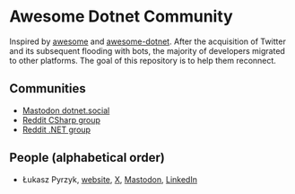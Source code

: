 # Awesome Dotnet Community

Inspired by [awesome](https://github.com/sindresorhus/awesome) and [awesome-dotnet](https://github.com/quozd/awesome-dotnet). After the acquisition of Twitter and its subsequent flooding with bots, the majority of developers migrated to other platforms. The goal of this repository is to help them reconnect.


## Communities
- [Mastodon dotnet.social](https://dotnet.social/)
- [Reddit CSharp group](https://www.reddit.com/r/csharp/)
- [Reddit .NET group](https://www.reddit.com/r/dotnet)


## People (alphabetical order)
- Łukasz Pyrzyk, [website](https://pyrzyk.net), [X](https://x.com/lukaszpyrzyk), [Mastodon](https://mastodon.social/@lukaszpyrzyk), [LinkedIn](https://www.linkedin.com/in/lukaszpyrzyk)